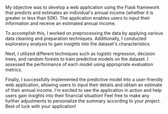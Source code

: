 My objective was to develop a web application using the Flask framework that predicts and estimates an individual's annual income (whether it is greater or less than 50K). The application enables users to input their information and receive an estimated annual income.

To accomplish this, I worked on preprocessing the data by applying various data cleaning and preparation techniques. 
Additionally, I conducted exploratory analysis to gain insights into the dataset's characteristics.

Next, I utilized different techniques such as logistic regression, decision trees, and random forests to train predictive models on the dataset. I assessed the performance of each model using appropriate evaluation metrics.

Finally, I successfully implemented the predictive model into a user-friendly web application, allowing users to input their details and obtain an estimate of their annual income. 
I'm excited to see the application in action and help users gain insights into their financial situation!
Feel free to make any further adjustments to personalize the summary according to your project. Best of luck with your application!
